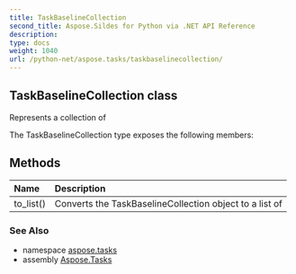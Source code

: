 ```yaml
---
title: TaskBaselineCollection
second_title: Aspose.Sildes for Python via .NET API Reference
description: 
type: docs
weight: 1040
url: /python-net/aspose.tasks/taskbaselinecollection/
---
```


## TaskBaselineCollection class

Represents a collection of

The TaskBaselineCollection type exposes the following members:
## Methods
| Name | Description |
| :- | :- |
|to_list()|Converts the TaskBaselineCollection object to a list of|

### See Also

* namespace [aspose.tasks](/tasks/python-net/aspose.tasks/)
* assembly [Aspose.Tasks](/tasks/python-net/)

